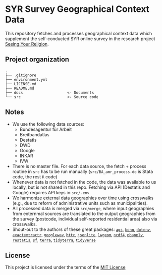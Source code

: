 # SYR Survey Geographical Context Data

This repository fetches and processes geographical context data which supplement the self-conducted SYR online survey in the research project [Seeing Your Religion](https://www.dezim-institut.de/en/dezim-research-community/research-alliance-on-discrimination-and-racism/fodira-projekt-seeing-your-religion/).

## Project organization

```
.
├── .gitignore
├── environment.yml
├── LICENSE.md
├── README.md
├── docs                    <- Documents
└── src                     <- Source code
```

## Notes
- We use the following data sources:
  - Bundesagentur für Arbeit
  - Breitbandatlas
  - Destatis
  - DWD
  - Google
  - INKAR
  - IVW
- There is no master file. For each data source, the fetch + process routine in `src` has to be run manually (`src/BA_amr_process.do` is Stata code, the rest `R` code)
- Whenever data is not fetched in the code, the data was available to us locally, but is not shared in this repo. Fetching via API (Destatis and Google) requires API keys in `src/.env`
- We harmonize external data geographies over time using crosswalks (e.g., due to reform of administrative units such as municipalities).
- All processed data is merged via `src/merge`, where input geographies from externmal sources are translated to the output geographies from the survey (postcode, individual self-reported residential area) also via crosswalks.
- Shout-out to the authors of these great packages: [`ags`](https://github.com/sumtxt/ags), [`bonn`](https://github.com/sumtxt/bonn), [`dotenv`](https://github.com/gaborcsardi/dotenv), [`exactextractr`](https://github.com/isciences/exactextractr), [`googleway`](https://github.com/SymbolixAU/googleway), [`httr`](https://github.com/r-lib/httr2), [`jsonlite`](https://github.com/jeroen/jsonlite), [`lwgeom`](https://github.com/r-spatial/lwgeom), [`ncdf4`](https://cran.r-project.org/web/packages/ncdf4/index.html), [`pbapply`](https://github.com/psolymos/pbapply), [`restatis`](https://github.com/CorrelAid/restatis), [`sf`](https://github.com/r-spatial/sf), [`terra`](https://github.com/rspatial/terra), [`tidyterra`](https://github.com/dieghernan/tidyterra), [`tidyverse`](https://github.com/tidyverse)

## License

This project is licensed under the terms of the [MIT License](/LICENSE.md)